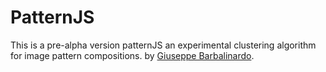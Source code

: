 PatternJS
====
This is a pre-alpha version patternJS an experimental clustering algorithm for image pattern compositions.
by [Giuseppe Barbalinardo](http://giuseppe.barbalinardo.com).
